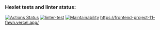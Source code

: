 ### Hexlet tests and linter status:
[![Actions Status](https://github.com/Mikselll/frontend-project-11/workflows/hexlet-check/badge.svg)](https://github.com/Mikselll/frontend-project-11/actions)
[![linter-test](https://github.com/Mikselll/frontend-project-11/actions/workflows/linter-test.yml/badge.svg)](https://github.com/Mikselll/frontend-project-11/actions/workflows/linter-test.yml)
[![Maintainability](https://api.codeclimate.com/v1/badges/178e2ba8455f5500aada/maintainability)](https://codeclimate.com/github/Mikselll/frontend-project-11/maintainability)
https://frontend-project-11-fawn.vercel.app/
